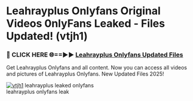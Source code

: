 # Leahrayplus Onlyfans Original Videos 0nlyFans Leaked - Files Updated! (vtjh1)

<h3>🔴 CLICK HERE 🌐==►► <a href="https://tinyurl.com/4seja8ks" rel="nofollow">Leahrayplus Onlyfans Updated Files</a></h3>

Get Leahrayplus Onlyfans and all content. Now you can access all videos and pictures of Leahrayplus Onlyfans. New Updated Files 2025!

[![vtjh1](https://i.imgur.com/EWjZXRe.gif)](https://tinyurl.com/4seja8ks)
leahrayplus leaked onlyfans<br>
leahrayplus onlyfans leak